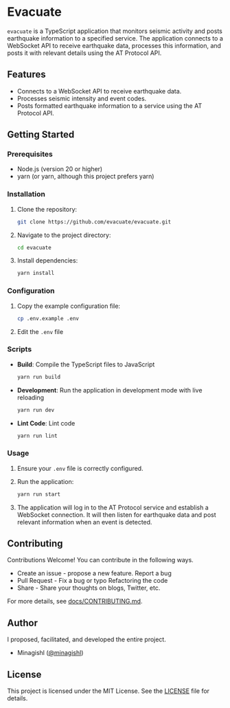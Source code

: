 # Evacuate

`evacuate` is a TypeScript application that monitors seismic activity and posts earthquake information to a specified service. The application connects to a WebSocket API to receive earthquake data, processes this information, and posts it with relevant details using the AT Protocol API.

## Features

- Connects to a WebSocket API to receive earthquake data.
- Processes seismic intensity and event codes.
- Posts formatted earthquake information to a service using the AT Protocol API.

## Getting Started

### Prerequisites

- Node.js (version 20 or higher)
- yarn (or yarn, although this project prefers yarn)

### Installation

1. Clone the repository:

   ```bash
   git clone https://github.com/evacuate/evacuate.git
   ```

2. Navigate to the project directory:

   ```bash
   cd evacuate
   ```

3. Install dependencies:

   ```bash
   yarn install
   ```

### Configuration

1. Copy the example configuration file:

    ```bash
    cp .env.example .env
    ```

2. Edit the `.env` file

### Scripts

- **Build**: Compile the TypeScript files to JavaScript

  ```bash
  yarn run build
  ```

- **Development**: Run the application in development mode with live reloading

  ```bash
  yarn run dev
  ```

- **Lint Code**: Lint code

  ```bash
  yarn run lint
  ```

### Usage

1. Ensure your `.env` file is correctly configured.
2. Run the application:

   ```bash
   yarn run start
   ```

3. The application will log in to the AT Protocol service and establish a WebSocket connection. It will then listen for earthquake data and post relevant information when an event is detected.

## Contributing

Contributions Welcome! You can contribute in the following ways.

- Create an issue - propose a new feature. Report a bug
- Pull Request - Fix a bug or typo Refactoring the code
- Share - Share your thoughts on blogs, Twitter, etc.

For more details, see [docs/CONTRIBUTING.md](docs/CONTRIBUTING.md).

## Author

I proposed, facilitated, and developed the entire project.

- Minagishl ([@minagishl](https://github.com/minagishl))

## License

This project is licensed under the MIT License. See the [LICENSE](LICENSE) file for details.
